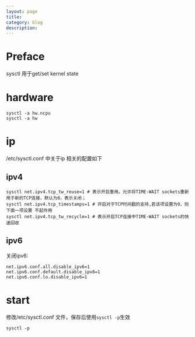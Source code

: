 ```yaml
---
layout: page
title:
category: blog
description:
---
```

# Preface

sysctl 用于get/set kernel state

# hardware

	sysctl -a hw.ncpu
	sysctl -a hw

# ip
/etc/sysctl.conf 中关于ip 相关的配置如下

## ipv4

	sysctl net.ipv4.tcp_tw_reuse=1 # 表示开启重用。允许将TIME-WAIT sockets重新用于新的TCP连接，默认为0，表示关闭；
	sysctl net.ipv4.tcp_timestamps=1 # 开启对于TCP时间戳的支持,若该项设置为0，则下面一项设置 不起作用
	sysctl net.ipv4.tcp_tw_recycle=1 # 表示开启TCP连接中TIME-WAIT sockets的快速回收

## ipv6
关闭ipv6:

    net.ipv6.conf.all.disable_ipv6=1
    net.ipv6.conf.default.disable_ipv6=1
    net.ipv6.conf.lo.disable_ipv6=1

# start
修改/etc/sysctl.conf 文件，保存后使用`sysctl -p`生效

	sysctl -p
